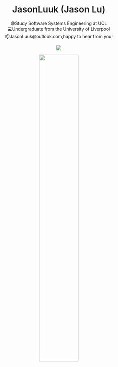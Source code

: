 <p align="center">
    <h1 align="center" style="font-weight: 600">JasonLuuk (Jason Lu)</h1>
</p>
<p align="center">
😄Study Software Systems Engineering at UCL<br />
💻Undergraduate from the University of Liverpool<br />
📫JasonLuuk@outlook.com,happy to hear from you!
</p>
<p align="center">
    <img src="https://readme-typing-svg.herokuapp.com/?lines=Hi~~~~~~~~~~~~;Welcome+to+my+profile!;Have+a+great+day!&font=Fira%20Code&color=%36BCF7FF&center=true&width=280&height=30">
</p>
<p align="center">
    <a href="https://github.com/JasonLuuk"><img width="50%" src="https://github-readme-stats.vercel.app/api/top-langs/?username=JasonLuuk&theme=dark&hide=html,css,cmake&layout=compact&langs_count=5&bg_color=101010&hide_title=true"></a>
</p>
